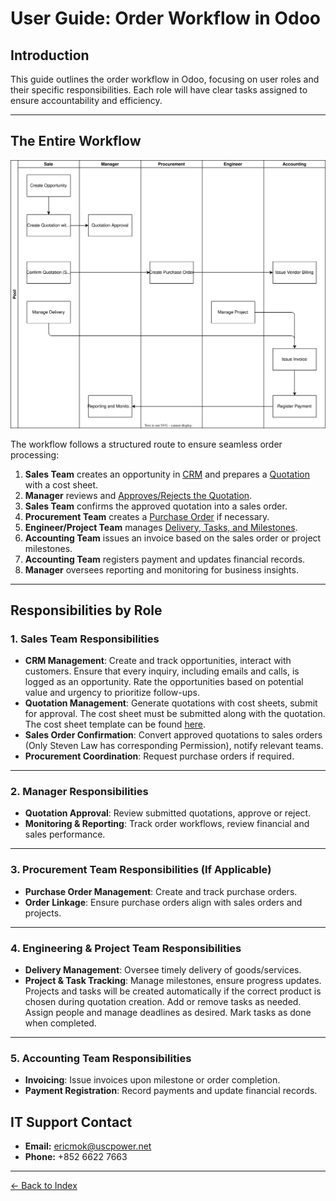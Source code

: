 # User Guide: Order Workflow in Odoo

## Introduction

This guide outlines the order workflow in Odoo, focusing on user roles and their specific responsibilities. Each role will have clear tasks assigned to ensure accountability and efficiency.

---

## The Entire Workflow
![img](./order-flow.drawio.svg)  

The workflow follows a structured route to ensure seamless order processing:

1. **Sales Team** creates an opportunity in [CRM](./guides/odoo/order-management/crm-opportunity.md) and prepares a [Quotation](./guides/odoo/order-management/quotation-management.md) with a cost sheet.
2. **Manager** reviews and [Approves/Rejects the Quotation](./guides/odoo/order-management/quotation-approval.md).
3. **Sales Team** confirms the approved quotation into a sales order.
4. **Procurement Team** creates a [Purchase Order](./guides/odoo/purchase-order-management/purchase-order-for-sale.md) if necessary.
5. **Engineer/Project Team** manages [Delivery, Tasks, and Milestones](./guides/odoo/order-management/milestone_and_delivery.md).
6. **Accounting Team** issues an invoice based on the sales order or project milestones.
7. **Accounting Team** registers payment and updates financial records.
8. **Manager** oversees reporting and monitoring for business insights.

---

## Responsibilities by Role

### 1. Sales Team Responsibilities

- **CRM Management**: Create and track opportunities, interact with customers. Ensure that every inquiry, including emails and calls, is logged as an opportunity. Rate the opportunities based on potential value and urgency to prioritize follow-ups.
- **Quotation Management**: Generate quotations with cost sheets, submit for approval. The cost sheet must be submitted along with the quotation. The cost sheet template can be found [here](./guides/odoo/templates/cost_sheet_template.xlsx).
- **Sales Order Confirmation**: Convert approved quotations to sales orders (Only Steven Law has corresponding Permission), notify relevant teams.
- **Procurement Coordination**: Request purchase orders if required.

---

### 2. Manager Responsibilities

- **Quotation Approval**: Review submitted quotations, approve or reject.
- **Monitoring & Reporting**: Track order workflows, review financial and sales performance.

---

### 3. Procurement Team Responsibilities (If Applicable)

- **Purchase Order Management**: Create and track purchase orders.
- **Order Linkage**: Ensure purchase orders align with sales orders and projects.

---

### 4. Engineering & Project Team Responsibilities

- **Delivery Management**: Oversee timely delivery of goods/services.
- **Project & Task Tracking**: Manage milestones, ensure progress updates. Projects and tasks will be created automatically if the correct product is chosen during quotation creation. Add or remove tasks as needed. Assign people and manage deadlines as desired. Mark tasks as done when completed.

---

### 5. Accounting Team Responsibilities

- **Invoicing**: Issue invoices upon milestone or order completion.
- **Payment Registration**: Record payments and update financial records.


## IT Support Contact  

- **Email:** [ericmok@uscpower.net](mailto:ericmok@uscpower.net)  
- **Phone:** +852 6622 7663  

---

[<- Back to Index](./index.md)  